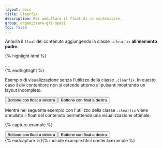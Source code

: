 ```yaml
---
layout: docs
title: Clearfix
description: Per annullare il float di un contenitore.
group: organizzare-gli-spazi
toc: false
---
```


Annulla il `float` del contenuto aggiungendo la classe `.clearfix` **all'elemento padre**.

{% highlight html %}

<div class="clearfix">...</div>
{% endhighlight %}

Esempio di visualizzazione senza l'utilizzo della classe `.clearfix`. In questo caso il div contenitore non si estende attorno ai pulsanti mostrando un layout incompleto.

<div class="bd-example">
  <div class="bg-primary p-2">
    <button type="button" class="btn btn-secondary float-left">Bottone con float a sinistra</button>
    <button type="button" class="btn btn-secondary float-right">Bottone con float a destra</button>
  </div>
</div>

Mentre nel seguente esempio con l'utilizzo della classe `.clearfix` viene annullato il float del contenuto permettendo una visualizzazione ottimale.

{% capture example %}

<div class="bg-primary p-2 clearfix">
  <button type="button" class="btn btn-secondary float-left">Bottone con float a sinistra</button>
  <button type="button" class="btn btn-secondary float-right">Bottone con float a destra</button>
</div>
{% endcapture %}{% include example.html content=example %}
